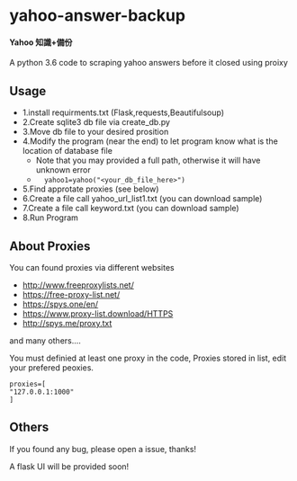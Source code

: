 # yahoo-answer-backup
#### Yahoo 知識+備份

A python 3.6 code to scraping yahoo answers before it closed using proixy

## Usage

* 1.install requirments.txt (Flask,requests,Beautifulsoup)
* 2.Create sqlite3 db file via create_db.py
* 3.Move db file to your desired prosition
* 4.Modify the program (near the end) to let program know what is the location of database file
  * Note that you may provided a full path, otherwise it will have unknown error
  * ```  yahoo1=yahoo("<your_db_file_here>")``` 
* 5.Find approtate proxies (see below)
* 6.Create a file call yahoo_url_list1.txt (you can download sample)
* 7.Create a file call keyword.txt (you can download sample)
* 8.Run Program

## About Proxies
You can found proxies via different websites

* http://www.freeproxylists.net/
* https://free-proxy-list.net/
* https://spys.one/en/
* https://www.proxy-list.download/HTTPS
* http://spys.me/proxy.txt

and many others....

You must definied at least one proxy in the code,
Proxies stored in list, edit your prefered peoxies.
``` 
proxies=[
"127.0.0.1:1000"
]
``` 

## Others
If you found any bug, please open a issue, thanks!

A flask UI will be provided soon!

